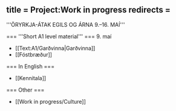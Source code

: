 title = Project:Work in progress
redirects =
---

'''ÖRYRKJA-ÁTAK EGILS OG ÁRNA 9.–16. MAÍ'''

=== '''Short A1 level material''' ===
9. maí

* [[Text:A1/Garðvinna|Garðvinna]]‎‎
* [[Fóstbræður]]‎‎ 




=== In English ===

* [[Kennitala]]

=== Other ===

* [[Work in progress/Culture]]
